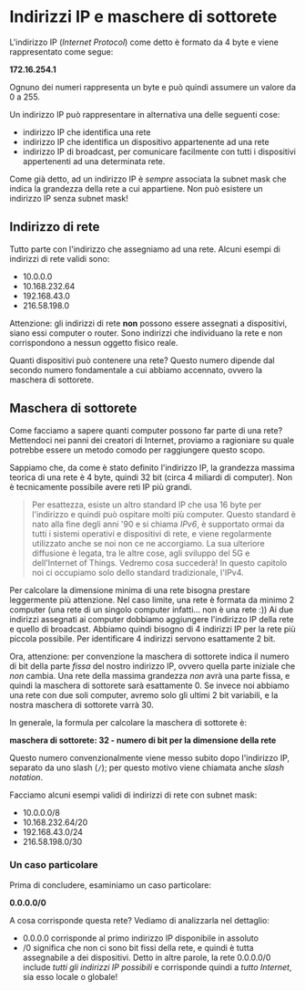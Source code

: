 # Indirizzi IP e maschere di sottorete
L'indirizzo IP (_Internet Protocol_) come detto è formato da 4 byte e viene rappresentato come segue:

<p class="centered xxl-font">
<strong>
172.16.254.1
</strong>
</p>

Ognuno dei numeri rappresenta un byte e può quindi assumere un valore da 0 a 255.

Un indirizzo IP può rappresentare in alternativa una delle seguenti cose:
- indirizzo IP che identifica una rete
- indirizzo IP che identifica un dispositivo appartenente ad una rete
- indirizzo IP di broadcast, per comunicare facilmente con tutti i dispositivi appertenenti ad una determinata rete.

Come già detto, ad un indirizzo IP è _sempre_ associata la subnet mask che indica la grandezza della rete a cui appartiene. Non può esistere un indirizzo IP senza subnet mask!

## Indirizzo di rete
Tutto parte con l'indirizzo che assegniamo ad una rete. Alcuni esempi di indirizzi di rete validi sono:
- 10.0.0.0
- 10.168.232.64
- 192.168.43.0
- 216.58.198.0

Attenzione: gli indirizzi di rete **non** possono essere assegnati a dispositivi, siano essi computer o router. Sono indirizzi che individuano la rete e non corrispondono a nessun oggetto fisico reale.

Quanti dispositivi può contenere una rete? Questo numero dipende dal secondo numero fondamentale a cui abbiamo accennato, ovvero la maschera di sottorete.

## Maschera di sottorete
Come facciamo a sapere quanti computer possono far parte di una rete? Mettendoci nei panni dei creatori di Internet, proviamo a ragioniare su quale potrebbe essere un metodo comodo per raggiungere questo scopo.

Sappiamo che, da come è stato definito l'indirizzo IP, la grandezza massima teorica di una rete è 4 byte, quindi 32 bit (circa 4 miliardi di computer). Non è tecnicamente possibile avere reti IP più grandi.

> Per esattezza, esiste un altro standard IP che usa 16 byte per l'indirizzo e quindi può ospitare molti più computer. Questo standard è nato alla fine degli anni '90 e si chiama *IPv6*, è supportato ormai da tutti i sistemi operativi e dispositivi di rete, e viene regolarmente utilizzato anche se noi non ce ne accorgiamo. La sua ulteriore diffusione è legata, tra le altre cose, agli sviluppo del 5G e dell'Internet of Things. Vedremo cosa succederà! In questo capitolo noi ci occupiamo solo dello standard tradizionale, l'IPv4.

Per calcolare la dimensione minima di una rete bisogna prestare leggermente più attenzione. Nel caso limite, una rete è formata da minimo 2 computer (una rete di un singolo computer infatti... non è una rete :)) Ai due indirizzi assegnati ai computer dobbiamo aggiungere l'indirizzo IP della rete e quello di broadcast. Abbiamo quindi bisogno di 4 indirizzi IP per la rete più piccola possibile. Per identificare 4 indirizzi servono esattamente 2 bit.

Ora, attenzione: per convenzione la maschera di sottorete indica il numero di bit della parte _fissa_ del nostro indirizzo IP, ovvero quella parte iniziale che _non_ cambia. Una rete della massima grandezza _non_ avrà una parte fissa, e quindi la maschera di sottorete sarà esattamente 0. Se invece noi abbiamo una rete con due soli computer, avremo solo gli ultimi 2 bit variabili, e la nostra maschera di sottorete varrà 30.

In generale, la formula per calcolare la maschera di sottorete è:

<p class="centered">
<strong>
maschera di sottorete: 32 - numero di bit per la dimensione della rete
</strong>
</p>

Questo numero convenzionalmente viene messo subito dopo l'indirizzo IP, separato da uno slash (`/`); per questo motivo viene chiamata anche _slash notation_.

Facciamo alcuni esempi validi di indirizzi di rete con subnet mask:
- 10.0.0.0/8
- 10.168.232.64/20
- 192.168.43.0/24
- 216.58.198.0/30

### Un caso particolare
Prima di concludere, esaminiamo un caso particolare:
<p class="centered large-font">
<strong>
0.0.0.0/0
</strong>
</p>

A cosa corrisponde questa rete? Vediamo di analizzarla nel dettaglio:
- 0.0.0.0 corrisponde al primo indirizzo IP disponibile in assoluto
- /0 significa che non ci sono bit fissi della rete, e quindi è tutta assegnabile a dei dispositivi.
Detto in altre parole, la rete 0.0.0.0/0 include _tutti gli indirizzi IP possibili_ e corrisponde quindi a _tutto Internet_, sia esso locale o globale!
